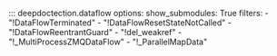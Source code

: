 
::: deepdoctection.dataflow
    options:
        show_submodules: True
        filters:
            - "!DataFlowTerminated"
            - "!DataFlowResetStateNotCalled"
            - "!DataFlowReentrantGuard"
            - "!del_weakref"
            - "!_MultiProcessZMQDataFlow"
            - "!_ParallelMapData"

            